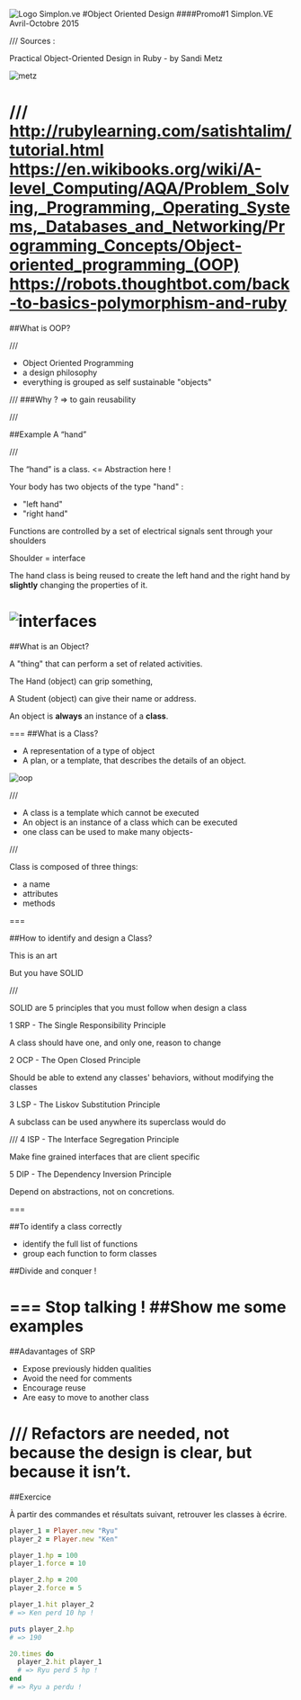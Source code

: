 ![Logo Simplon.ve](images/logo_simplonve_small.jpg "Simplon.ve")
#Object Oriented Design
####Promo#1 Simplon.VE
Avril-Octobre 2015

///
Sources : 

Practical Object-Oriented Design in Ruby - by Sandi Metz


![metz](images/metz.png "Metz")

///
http://rubylearning.com/satishtalim/tutorial.html
https://en.wikibooks.org/wiki/A-level_Computing/AQA/Problem_Solving,_Programming,_Operating_Systems,_Databases_and_Networking/Programming_Concepts/Object-oriented_programming_(OOP)
https://robots.thoughtbot.com/back-to-basics-polymorphism-and-ruby
===

##What is OOP?

///

- Object Oriented Programming 
- a design philosophy 
- everything is grouped as self sustainable "objects"

///
###Why ? 
=> to gain reusability 

///

##Example
A “hand” 

///

The “hand” is a class. <= Abstraction here !

Your body has two objects of the type "hand" : 

- "left hand"
- "right hand"

Functions are controlled by a set of electrical signals sent through your shoulders

Shoulder = interface

The hand class is being reused to create the left hand and the right hand by **slightly** changing the properties of it.

![interfaces](images/encaps-interfaces.png "interfaces")
===
##What is an Object?

A "thing" that can perform a set of related activities.

The Hand (object) can grip something, 

A Student (object) can give their name or address.

An object is **always** an instance of a **class**.

===
##What is a Class?

- A representation of a type of object
- A plan, or a template, that describes the details of an object. 

![oop](images/OOP-objects_and_classes.png "oop")


///

- A class is a template which cannot be executed
- An object is an instance of a class which can be executed
- one class can be used to make many objects- 

///

Class is composed of three things:

 - a name
 - attributes
 - methods

===

##How to identify and design a Class?

This is an art

But you have SOLID

///

SOLID are 5 principles that you must follow when design a class

1 SRP - The Single Responsibility Principle

A class should have one, and only one, reason to change

2 OCP - The Open Closed Principle

Should be able to extend any classes' behaviors, without modifying the classes

3 LSP - The Liskov Substitution Principle

A subclass can be used anywhere its superclass would do

///
4 ISP - The Interface Segregation Principle

Make fine grained interfaces that are client specific

5 DIP - The Dependency Inversion Principle

Depend on abstractions, not on concretions.

===

##To identify a class correctly

- identify the full list of functions 
- group each function to form classes 


##Divide and conquer !

===
Stop talking !
##Show me some examples
===

##Adavantages of SRP

- Expose previously hidden qualities
- Avoid the need for comments 
- Encourage reuse
- Are easy to move to another class 

///
Refactors are needed, not because the design is clear, but because it isn’t.
===

##Exercice

À partir des commandes et résultats suivant, retrouver les classes à écrire.

``` ruby
player_1 = Player.new "Ryu"
player_2 = Player.new "Ken"

player_1.hp = 100
player_1.force = 10

player_2.hp = 200
player_2.force = 5

player_1.hit player_2
# => Ken perd 10 hp !

puts player_2.hp
# => 190

20.times do
  player_2.hit player_1
  # => Ryu perd 5 hp !
end
# => Ryu a perdu !
```